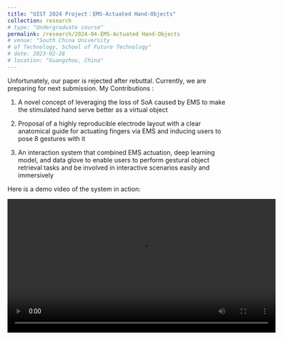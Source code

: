 ```yaml
---
title: "UIST 2024 Project：EMS-Actuated Hand-Objects"
collection: research
# type: "Undergraduate course"
permalink: /research/2024-04-EMS-Actuated Hand-Objects
# venue: "South China University 
# of Technology, School of Future Technology"
# date: 2023-02-28
# location: "Guangzhou, China"
---
```

Unfortunately, our paper is rejected after rebuttal. Currently, we are preparing for next submission.
My Contributions :
1.  A novel concept of leveraging the loss of SoA caused by EMS to make the stimulated hand serve better as a virtual
object

2. Proposal of a highly reproducible electrode layout with a clear anatomical guide for actuating fingers via EMS and
inducing users to pose 8 gestures with it

3.  An interaction system that combined EMS actuation, deep learning model, and data glove to enable users to perform
gestural object retrieval tasks and be involved in interactive scenarios easily and immersively

Here is a demo video of the system in action:

<video width="600" controls>
  <source src="/assets/Videos/ExampleVideos.mp4" type="video/mp4">
  Your browser does not support the video tag.
</video>